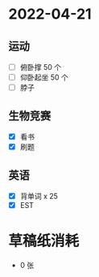 # **2022-04-21**

## 运动

- [ ] 俯卧撑 50 个
- [ ] 仰卧起坐 50 个
- [ ] 脖子

## 生物竞赛
- [x] 看书
- [x] 刷题

## 英语
- [x] 背单词 x 25
- [x] EST

# 草稿纸消耗

- 0 张
